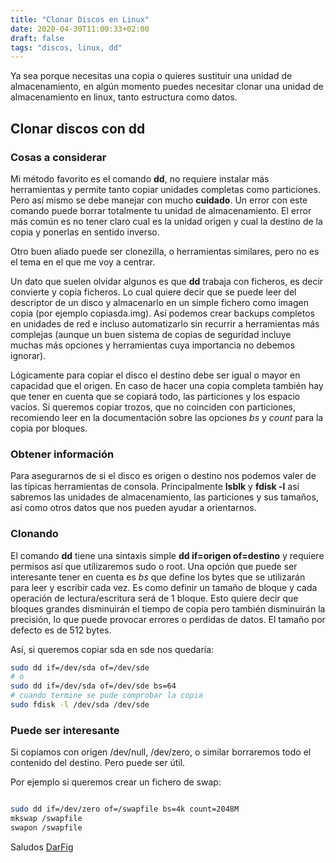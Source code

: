 ```yaml
---
title: "Clonar Discos en Linux"
date: 2020-04-30T11:00:33+02:00
draft: false
tags: "discos, linux, dd"
---
```


Ya sea porque necesitas una copia o quieres sustituir una unidad de almacenamiento, en algún momento puedes necesitar clonar una unidad de almacenamiento en linux, tanto estructura como datos.

<!--more-->

## Clonar discos con dd

### Cosas a considerar

Mi método favorito es el comando **dd**, no requiere instalar más herramientas y permite tanto copiar unidades completas como particiones. Pero así mismo se debe manejar con mucho **cuidado**. Un error con este comando puede borrar totalmente tu unidad de almacenamiento. El error más común es no tener claro cual es la unidad origen y cual la destino de la copia y ponerlas en sentido inverso.

Otro buen aliado puede ser clonezilla, o herramientas similares, pero no es el tema en el que me voy a centrar.

Un dato que suelen olvidar algunos es que **dd** trabaja con ficheros, es decir convierte y copia ficheros. Lo cual quiere decir que se puede leer del descriptor de un disco y almacenarlo en un simple fichero como imagen copia (por ejemplo copiasda.img). Así podemos crear backups completos en unidades de red e incluso automatizarlo sin recurrir a herramientas más complejas (aunque un buen sistema de copias de seguridad incluye muchas más opciones y herramientas cuya importancia no debemos ignorar).

Lógicamente para copiar el disco el destino debe ser igual o mayor en capacidad que el origen. En caso de hacer una copia completa también hay que tener en cuenta que se copiará todo, las particiones y los espacio vacíos. Si queremos copiar trozos, que no coinciden con particiones, recomiendo leer en la documentación sobre las opciones *bs* y *count* para la copia por bloques.

### Obtener información

Para asegurarnos de si el disco es origen o destino nos podemos valer de las típicas herramientas de consola. Principalmente **lsblk** y **fdisk -l** así sabremos las unidades de almacenamiento, las particiones y sus tamaños, así como otros datos que nos pueden ayudar a orientarnos.

### Clonando

El comando **dd** tiene una sintaxis simple **dd if=origen of=destino** y requiere permisos así que utilizaremos sudo o root. Una opción que puede ser interesante tener en cuenta es *bs* que define los bytes que se utilizarán para leer y escribir cada vez. Es como definir un tamaño de bloque y cada operación de lectura/escritura será de 1 bloque. Esto quiere decir que bloques grandes disminuirán el tiempo de copia pero también disminuirán la precisión, lo que puede provocar errores o perdidas de datos. El tamaño por defecto es de 512 bytes.

Así, si queremos copiar sda en sde nos quedaría:

```bash
sudo dd if=/dev/sda of=/dev/sde
# o
sudo dd if=/dev/sda of=/dev/sde bs=64
# cuando termine se pude comprobar la copia
sudo fdisk -l /dev/sda /dev/sde

```


### Puede ser interesante 

Si copiamos con origen /dev/null, /dev/zero, o similar borraremos todo el contenido del destino. Pero puede ser útil.

Por ejemplo si queremos crear un fichero de swap:

```bash

sudo dd if=/dev/zero of=/swapfile bs=4k count=2048M
mkswap /swapfile
swapon /swapfile

```

Saludos
[DarFig](https://github.com/DarFig)